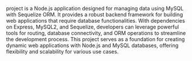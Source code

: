  project is a Node.js application designed for managing data using MySQL with Sequelize ORM. It provides a robust backend framework for building web applications that require database functionalities. With dependencies on Express, MySQL2, and Sequelize, developers can leverage powerful tools for routing, database connectivity, and ORM operations to streamline the development process. This project serves as a foundation for creating dynamic web applications with Node.js and MySQL databases, offering flexibility and scalability for various use cases.
